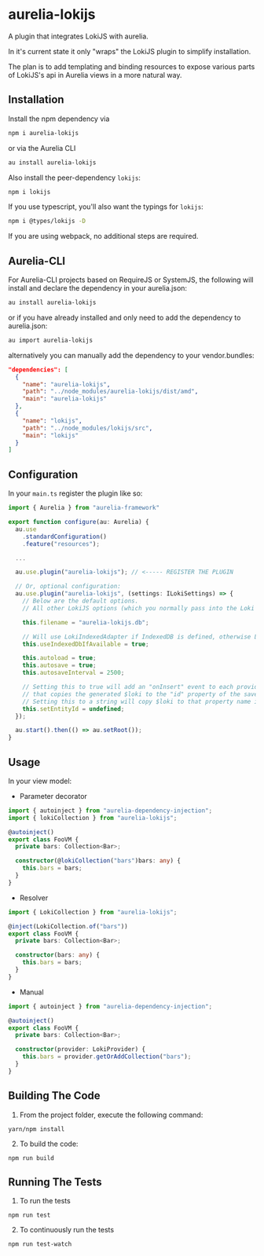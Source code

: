 # aurelia-lokijs

A plugin that integrates LokiJS with aurelia.

In it's current state it only "wraps" the LokiJS plugin to simplify installation.

The plan is to add templating and binding resources to expose various parts of LokiJS's api in Aurelia views in a more natural way.


## Installation
Install the npm dependency via

```bash
npm i aurelia-lokijs
```

or via the Aurelia CLI

```bash
au install aurelia-lokijs
```

Also install the peer-dependency `lokijs`:

```bash
npm i lokijs
```

If you use typescript, you'll also want the typings for `lokijs`:

```bash
npm i @types/lokijs -D
```

If you are using webpack, no additional steps are required.

## Aurelia-CLI

For Aurelia-CLI projects based on RequireJS or SystemJS, the following will install and declare the dependency in your aurelia.json:

```bash
au install aurelia-lokijs
```

or if you have already installed and only need to add the dependency to aurelia.json:

```bash
au import aurelia-lokijs
```

alternatively you can manually add the dependency to your vendor.bundles:

```json
"dependencies": [
  {
    "name": "aurelia-lokijs",
    "path": "../node_modules/aurelia-lokijs/dist/amd",
    "main": "aurelia-lokijs"
  },
  {
    "name": "lokijs",
    "path": "../node_modules/lokijs/src",
    "main": "lokijs"
  }
]
```

## Configuration
In your `main.ts` register the plugin like so:

```typescript
import { Aurelia } from "aurelia-framework"

export function configure(au: Aurelia) {
  au.use
    .standardConfiguration()
    .feature("resources");

  ...

  au.use.plugin("aurelia-lokijs"); // <----- REGISTER THE PLUGIN

  // Or, optional configuration:
  au.use.plugin("aurelia-lokijs", (settings: ILokiSettings) => {
    // Below are the default options.
    // All other LokiJS options (which you normally pass into the Loki constructor) can be set here too

    this.filename = "aurelia-lokijs.db";

    // Will use LokiIndexedAdapter if IndexedDB is defined, otherwise LocalStorageAdapter
    this.useIndexedDbIfAvailable = true;

    this.autoload = true;
    this.autosave = true;
    this.autosaveInterval = 2500;

    // Setting this to true will add an "onInsert" event to each provider-created collection
    // that copies the generated $loki to the "id" property of the saved entity (if not already set).
    // Setting this to a string will copy $loki to that property name instead.
    this.setEntityId = undefined;
  });

  au.start().then(() => au.setRoot());
}
```

## Usage
In your view model:

* Parameter decorator

```typescript
import { autoinject } from "aurelia-dependency-injection";
import { lokiCollection } from "aurelia-lokijs";

@autoinject()
export class FooVM {
  private bars: Collection<Bar>;

  constructor(@lokiCollection("bars")bars: any) {
    this.bars = bars;
  }
}
```

* Resolver

```typescript
import { LokiCollection } from "aurelia-lokijs";

@inject(LokiCollection.of("bars"))
export class FooVM {
  private bars: Collection<Bar>;

  constructor(bars: any) {
    this.bars = bars;
  }
}
```

* Manual

```typescript
import { autoinject } from "aurelia-dependency-injection";

@autoinject()
export class FooVM {
  private bars: Collection<Bar>;

  constructor(provider: LokiProvider) {
    this.bars = provider.getOrAddCollection("bars");
  }
}
```


## Building The Code


1. From the project folder, execute the following command:

  ```
  yarn/npm install
  ```
2. To build the code:

  ```
  npm run build
  ```

## Running The Tests

1. To run the tests

  ```
  npm run test
  ```

2. To continuously run the tests

```
npm run test-watch
```

